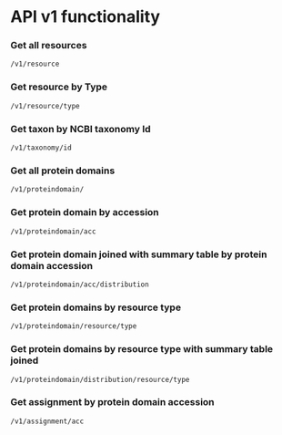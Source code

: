 # API v1 functionality
### Get all resources
<code>/v1/resource</code>
### Get resource by Type
<code>/v1/resource/type</code>
### Get taxon by NCBI taxonomy Id
<code>/v1/taxonomy/id</code>
### Get all protein domains
<code>/v1/proteindomain/</code>
### Get protein domain by accession
<code>/v1/proteindomain/acc</code>
### Get protein domain joined with summary table by protein domain accession
<code>/v1/proteindomain/acc/distribution</code>
### Get protein domains by resource type
<code>/v1/proteindomain/resource/type</code>
### Get protein domains by resource type with summary table joined
<code>/v1/proteindomain/distribution/resource/type</code>
### Get assignment by protein domain accession
<code>/v1/assignment/acc</code>
